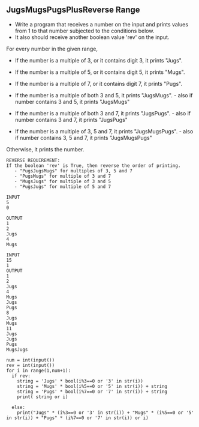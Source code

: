 ## JugsMugsPugsPlusReverse Range
  - Write a program that receives a number on the input and prints values from 1 to that number subjected to the conditions below. 
  - It also should receive another boolean value 'rev' on the input. 

For every number in the given range, 
  - If the number is a multiple of 3, or it contains digit 3, it prints "Jugs". 
  - If the number is a multiple of 5, or it contains digit 5, it prints "Mugs".
  - If the number is a multiple of 7, or it contains digit 7, it prints "Pugs".

  - If the number is a multiple of both 3 and 5, it prints "JugsMugs".
        - also if number contains 3 and 5, it prints "JugsMugs"
  - If the number is a multiple of both 3 and 7, it prints "JugsPugs".
        - also if number contains 3 and 7, it prints "JugsPugs"
  - If the number is a multiple of 3, 5 and 7, it prints "JugsMugsPugs".
        - also if number contains 3, 5 and 7, it prints "JugsMugsPugs"

Otherwise, it prints the number.

```
REVERSE REQUIREMENT:
If the boolean 'rev' is True, then reverse the order of printing. 
   - "PugsJugsMugs" for multiples of 3, 5 and 7
   - "PugsMugs" for multiple of 3 and 7
   - "MugsJugs" for multiple of 3 and 5 
   - "PugsJugs" for multiple of 5 and 7
```

``` 
INPUT 
5
0

OUTPUT
1
2
Jugs
4
Mugs
```

```
INPUT 
15
1
OUTPUT
1
2
Jugs
4
Mugs
Jugs
Pugs
8
Jugs
Mugs
11
Jugs
Jugs
Pugs
MugsJugs
```

```
num = int(input())
rev = int(input())
for i in range(1,num+1):
  if rev:
    string = 'Jugs' * bool(i%3==0 or '3' in str(i))
    string = 'Mugs' * bool(i%5==0 or '5' in str(i)) + string
    string = 'Pugs' * bool(i%7==0 or '7' in str(i)) + string
    print( string or i)
  
  else:
    print("Jugs" * (i%3==0 or '3' in str(i)) + "Mugs" * (i%5==0 or '5' in str(i)) + "Pugs" * (i%7==0 or '7' in str(i)) or i)
 ```   
